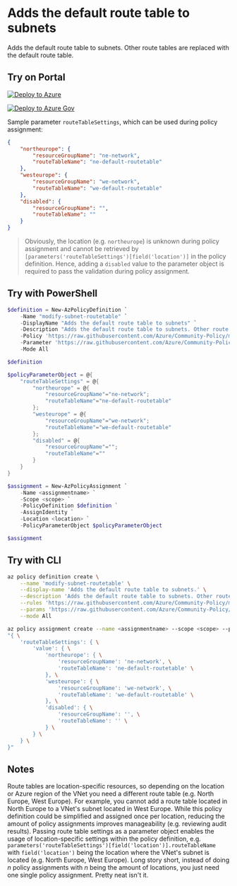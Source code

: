 # Adds the default route table to subnets

Adds the default route table to subnets. Other route tables are replaced with the default route table.

## Try on Portal

[![Deploy to Azure](http://azuredeploy.net/deploybutton.png)](https://portal.azure.com/#blade/Microsoft_Azure_Policy/CreatePolicyDefinitionBlade/uri/https%3A%2F%2Fraw.githubusercontent.com%2FAzure%2FCommunity-Policy%2Fmaster%2FPolicies%2FNetwork%2Fmodify-subnet-routetable%2Fazurepolicy.json)

[![Deploy to Azure Gov](https://docs.microsoft.com/azure/governance/policy/media/deploy/deployGovbutton.png)](https://portal.azure.us/?#blade/Microsoft_Azure_Policy/CreatePolicyDefinitionBlade/uri/https%3A%2F%2Fraw.githubusercontent.com%2FAzure%2FCommunity-Policy%2Fmaster%2FPolicies%2FNetwork%2Fmodify-subnet-routetable%2Fazurepolicy.json)

Sample parameter ```routeTableSettings```, which can be used during policy assignment:
```json
{
    "northeurope": {
        "resourceGroupName": "ne-network",
        "routeTableName": "ne-default-routetable"
    },
    "westeurope": {
        "resourceGroupName": "we-network",
        "routeTableName": "we-default-routetable"
    },
    "disabled": {
        "resourceGroupName": "",
        "routeTableName": ""
    }
}
```

> Obviously, the location (e.g. ```northeurope```) is unknown during policy assignment and cannot be retrieved by ```[parameters('routeTableSettings')[field('location')]``` in the policy definition. Hence, adding a ```disabled``` value to the parameter object is required to pass the validation during policy assignment.

## Try with PowerShell

```powershell
$definition = New-AzPolicyDefinition `
    -Name "modify-subnet-routetable" `
    -DisplayName "Adds the default route table to subnets" `
    -Description "Adds the default route table to subnets. Other route tables are replaced with the default route table." `
    -Policy 'https://raw.githubusercontent.com/Azure/Community-Policy/master/Policies/Network/modify-subnet-routetable/azurepolicy.rules.json' `
    -Parameter 'https://raw.githubusercontent.com/Azure/Community-Policy/master/Policies/Network/modify-subnet-routetable/azurepolicy.parameters.json' `
    -Mode All

$definition

$policyParameterObject = @{
    "routeTableSettings" = @{
        "northeurope" = @{
            "resourceGroupName"="ne-network";
            "routeTableName"="ne-default-routetable"
        }; 
        "westeurope" = @{
            "resourceGroupName"="we-network";
            "routeTableName"="we-default-routetable"
        }; 
        "disabled" = @{
            "resourceGroupName"="";
            "routeTableName"=""
        }
    }
}

$assignment = New-AzPolicyAssignment `
    -Name <assignmentname> `
    -Scope <scope> `
    -PolicyDefinition $definition `
    -AssignIdentity `
    -Location <location> `
    -PolicyParameterObject $policyParameterObject

$assignment
```

## Try with CLI

```sh
az policy definition create \
    --name 'modify-subnet-routetable' \
    --display-name 'Adds the default route table to subnets.' \
    --description 'Adds the default route table to subnets. Other route tables are replaced with the default route table.' \
    --rules 'https://raw.githubusercontent.com/Azure/Community-Policy/master/Policies/Network/modify-subnet-routetable/azurepolicy.rules.json' \
    --params 'https://raw.githubusercontent.com/Azure/Community-Policy/master/Policies/Network/modify-subnet-routetable/azurepolicy.parameters.json' \
    --mode All

az policy assignment create --name <assignmentname> --scope <scope> --policy 'modify-subnet-routetable' --assign-identity --location <location> --params \
"{ \
    'routeTableSettings': { \
        'value': { \
            'northeurope': { \
                'resourceGroupName': 'ne-network', \
                'routeTableName': 'ne-default-routetable' \
            }, \
            'westeurope': { \
                'resourceGroupName': 'we-network', \
                'routeTableName': 'we-default-routetable' \
            }, \
            'disabled': { \
                'resourceGroupName': '', \
                'routeTableName': '' \
            } \
        } \
    } \
}"
```

## Notes
Route tables are location-specific resources, so depending on the location or Azure region of the VNet you need a different route table (e.g. North Europe, West Europe). For example, you cannot add a route table located in North Europe to a VNet's subnet located in West Europe. While this policy definition could be simplified and assigned once per location, reducing the amount of policy assignments improves manageability (e.g. reviewing audit results). Passing route table settings as a parameter object enables the usage of location-specific settings within the policy definition, e.g. ```parameters('routeTableSettings')[field('location')].routeTableName``` with ```field('location')``` being the location where the VNet's subnet is located (e.g. North Europe, West Europe). Long story short, instead of doing _n_ policy assignments with _n_ being the amount of locations, you just need one single policy assignment. Pretty neat isn't it.